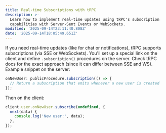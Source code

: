 ```yaml
---
title: Real-time Subscriptions with tRPC
description: >-
  Learn how to implement real-time updates using tRPC's subscription
  capabilities with Server-Sent Events or WebSockets.
modified: '2025-09-14T23:11:40.808Z'
date: '2025-09-14T18:05:49.651Z'
---
```


If you need real-time updates (like for chat or notifications), tRPC supports subscriptions (via SSE or WebSockets). You'll set up a special link on the client and define `.subscription()` procedures on the server. Check tRPC docs for the exact approach (since it can differ between SSE and WS). Example snippet on the server:

```ts
onNewUser: publicProcedure.subscription(() => {
  // Return a subscription that emits whenever a new user is created
});
```

Then on the client:

```ts
client.user.onNewUser.subscribe(undefined, {
  next(data) {
    console.log('New user:', data);
  },
});
```

